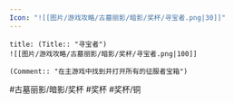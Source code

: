 ```yaml
---
Icon: "![[图片/游戏攻略/古墓丽影/暗影/奖杯/寻宝者.png|30]]"
---
```

```ad-common-bronze-trophy
title: (Title:: "寻宝者")
![[图片/游戏攻略/古墓丽影/暗影/奖杯/寻宝者.png|100]]

(Comment:: "在主游戏中找到并打开所有的征服者宝箱")
```

#古墓丽影/暗影/奖杯 #奖杯 #奖杯/铜
